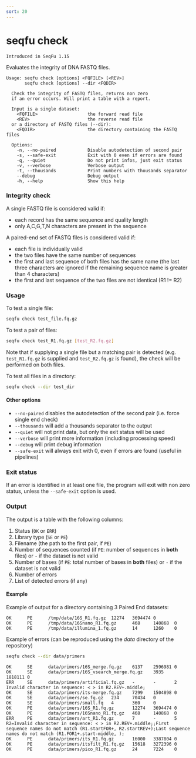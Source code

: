 ```yaml
---
sort: 20
---
```


# seqfu check

```note
Introduced in SeqFu 1.15
```

Evaluates the integrity of DNA FASTQ files. 

```text
Usage: seqfu check [options] <FQFILE> [<REV>]
       seqfu check [options] --dir <FQDIR>

  Check the integrity of FASTQ files, returns non zero
  if an error occurs. Will print a table with a report.

  Input is a single dataset:
    <FQFILE>                   the forward read file
    <REV>                      the reverse read file
  or a directory of FASTQ files (--dir):
    <FQDIR>                    the directory containing the FASTQ files

  Options:
    -n, --no-paired            Disable autodetection of second pair
    -s, --safe-exit            Exit with 0 even if errors are found
    -q, --quiet                Do not print infos, just exit status
    -v, --verbose              Verbose output 
    -t, --thousands            Print numbers with thousands separator
    --debug                    Debug output
    -h, --help                 Show this help
```

### Integrity check

A single FASTQ file is considered valid if:
  
* each record has the same sequence and quality length
* only A,C,G,T,N characters are present in the sequence

A paired-end set of FASTQ files is considered valid if:

* each file is individually valid
* the two files have the same number of sequences
* the first and last sequence of both files has the same name (the last three characters are ignored if the remaining sequence name is greater than 4 characters)
* the first and last sequence of the two files are not identical (R1 != R2)

### Usage

To test a single file:

```bash
seqfu check test_file.fq.gz
```

To test a pair of files:

```bash
seqfu check test_R1.fq.gz [test_R2.fq.gz]
```

Note that if supplying a single file but a matching pair is detected (e.g. `test_R1.fq.gz` is supplied and `test_R2.fq.gz` is found), the check will be performed on both files.

To test all files in a directory:

```bash
seqfu check --dir test_dir
```

#### Other options

* `--no-paired` disables the autodetection of the second pair (i.e. force single end check)
* `--thousands` will add a thousands separator to the output
* `--quiet` will not print data, but only the exit status will be used
* `--verbose` will print more information (including processing speed)
* `--debug` will print debug information
* `--safe-exit` will always exit with 0, even if errors are found (useful in pipelines)

### Exit status

If an error is identified in at least one file, the program will exit with non zero status,
unless the `--safe-exit` option is used.

### Output

The output is a table with the following columns:

1. Status (`OK` or `ERR`)
2. Library type (`SE` or `PE`)
3. Filename (the path to the first pair, if `PE`)
4. Number of sequences counted (if `PE`: number of sequences in **both** files) or `-` if the dataset is not valid
5. Number of bases (if `PE`: total number of bases in **both** files) or `-` if the dataset is not valid
6. Number of errors
7. List of detected errors (if any)

#### Example

Example of output for a directory containing 3 Paired End datasets:

```text
OK      PE      /tmp/data/16S_R1.fq.gz  12274   3694474 0
OK      PE      /tmp/data/16Snano_R1.fq.gz      468     140868  0
OK      PE      /tmp/data/illumina_1.fq.gz      14      1260    0
```

Example of errors (can be reproduced using the *data* directory of the repository)

```bash
seqfu check --dir data/primers
```

```text
OK      SE      data/primers/16S_merge.fq.gz    6137    2596981 0
OK      SE      data/primers/16S_vsearch_merge.fq.gz    3935    1818111 0
ERR     SE      data/primers/artificial.fq.gz   -       -       2       Invalid character in sequence: < > in R2.REV+.middle;
OK      SE      data/primers/its-merge.fq.gz    7299    1504898 0
OK      SE      data/primers/se.fq.gz   234     70434   0
OK      SE      data/primers/small.fq   4       360     0
OK      PE      data/primers/16S_R1.fq.gz       12274   3694474 0
OK      PE      data/primers/16Snano_R1.fq.gz   468     140868  0
ERR     PE      data/primers/art_R1.fq.gz       7       -       5       R2=Invalid character in sequence: < > in R2.REV+.middle;;First sequence names do not match (R1.startFOR+, R2.startREV+);Last sequence names do not match (R1.FOR1+.start-middle, );
OK      PE      data/primers/its_R1.fq.gz       16000   3387804 0
OK      PE      data/primers/itsfilt_R1.fq.gz   15618   3272396 0
OK      PE      data/primers/pico_R1.fq.gz      24      7224    0
```